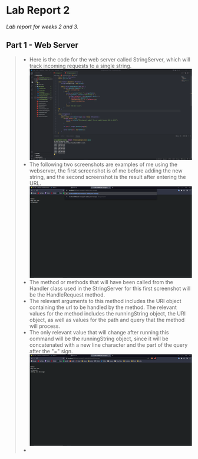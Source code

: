 # Lab Report 2
*Lab report for weeks 2 and 3.*
## Part 1 - Web Server
> * Here is the code for the web server called StringServer, which will track incoming requests to a single string.
![image](strsrvrcode.png)
> * The following two screenshots are examples of me using the webserver, the first screenshot is of me before adding the new string, and the second screenshot is the result after entering the URL.
![image](newmsgb4.png)
> * The method or methods that will have been called from the Handler class used in the StringServer for this first screenshot will be the HandleRequest method.
> * The relevant arguments to this method includes the URI object containing the url to be handled by the method. The relevant values for the method includes the runningString object, the URI object, as well as values for the path and query that the method will process.
> * The only relevant value that will change after running this command will be the runningString object, since it will be concatenated with a new line character and the part of the query after the "=" sign. 
> ![image](newmsgaft.png)
> *
